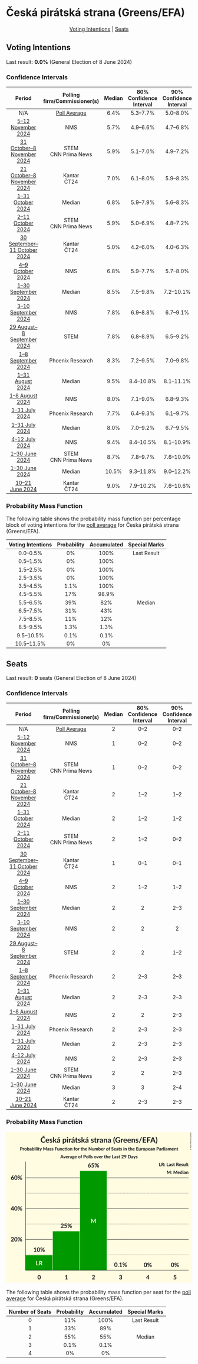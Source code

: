 # Česká pirátská strana (Greens/EFA)

<p align="center"><a href="#voting-intentions">Voting Intentions</a> | <a href="#seats">Seats</a></p>

## Voting Intentions

Last result: **0.0%** (General Election of 8 June 2024)

### Confidence Intervals

| Period     | Polling firm/Commissioner(s) | Median | 80% Confidence Interval | 90% Confidence Interval | 95% Confidence Interval | 99% Confidence Interval |
|:----------:|:----------------:|:-----------:|:-----------------------:|:-----------------------:|:-----------------------:|:-----------------------:|
| N/A | [Poll Average](average.html) | 6.4% | 5.3–7.7% | 5.0–8.0% | 4.8–8.3% | 4.4–8.9% |
| [5–12 November 2024](2024-11-12-NMS.html) | NMS | 5.7% | 4.9–6.6% | 4.7–6.8% | 4.5–7.1% | 4.2–7.5% |
| [31 October–8 November 2024](2024-11-08-STEM.html) | STEM <br> CNN Prima News | 5.9% | 5.1–7.0% | 4.9–7.2% | 4.7–7.5% | 4.3–8.0% |
| [21 October–8 November 2024](2024-11-08-Kantar.html) | Kantar <br> ČT24 | 7.0% | 6.1–8.0% | 5.9–8.3% | 5.7–8.6% | 5.3–9.1% |
| [1–31 October 2024](2024-10-31-Median.html) | Median | 6.8% | 5.9–7.9% | 5.6–8.3% | 5.4–8.6% | 5.0–9.1% |
| [2–11 October 2024](2024-10-11-STEM.html) | STEM <br> CNN Prima News | 5.9% | 5.0–6.9% | 4.8–7.2% | 4.6–7.4% | 4.2–7.9% |
| [30 September–11 October 2024](2024-10-11-Kantar.html) | Kantar <br> ČT24 | 5.0% | 4.2–6.0% | 4.0–6.3% | 3.8–6.5% | 3.5–7.0% |
| [4–9 October 2024](2024-10-09-NMS.html) | NMS | 6.8% | 5.9–7.7% | 5.7–8.0% | 5.5–8.3% | 5.2–8.8% |
| [1–30 September 2024](2024-09-30-Median.html) | Median | 8.5% | 7.5–9.8% | 7.2–10.1% | 7.0–10.4% | 6.5–11.0% |
| [3–10 September 2024](2024-09-10-NMS.html) | NMS | 7.8% | 6.9–8.8% | 6.7–9.1% | 6.4–9.4% | 6.1–9.9% |
| [29 August–8 September 2024](2024-09-08-STEM.html) | STEM | 7.8% | 6.8–8.9% | 6.5–9.2% | 6.3–9.5% | 5.9–10.1% |
| [1–8 September 2024](2024-09-08-PhoenixResearch.html) | Phoenix Research | 8.3% | 7.2–9.5% | 7.0–9.8% | 6.7–10.1% | 6.2–10.7% |
| [1–31 August 2024](2024-08-31-Median.html) | Median | 9.5% | 8.4–10.8% | 8.1–11.1% | 7.8–11.5% | 7.3–12.1% |
| [1–8 August 2024](2024-08-08-NMS.html) | NMS | 8.0% | 7.1–9.0% | 6.8–9.3% | 6.6–9.6% | 6.2–10.1% |
| [1–31 July 2024](2024-07-31-PhoenixResearch.html) | Phoenix Research | 7.7% | 6.4–9.3% | 6.1–9.7% | 5.8–10.2% | 5.2–11.0% |
| [1–31 July 2024](2024-07-31-Median.html) | Median | 8.0% | 7.0–9.2% | 6.7–9.5% | 6.5–9.8% | 6.0–10.4% |
| [4–12 July 2024](2024-07-12-NMS.html) | NMS | 9.4% | 8.4–10.5% | 8.1–10.9% | 7.9–11.1% | 7.5–11.7% |
| [1–30 June 2024](2024-06-30-STEM.html) | STEM <br> CNN Prima News | 8.7% | 7.8–9.7% | 7.6–10.0% | 7.4–10.2% | 7.0–10.7% |
| [1–30 June 2024](2024-06-30-Median.html) | Median | 10.5% | 9.3–11.8% | 9.0–12.2% | 8.7–12.5% | 8.2–13.2% |
| [10–21 June 2024](2024-06-21-Kantar.html) | Kantar <br> ČT24 | 9.0% | 7.9–10.2% | 7.6–10.6% | 7.4–10.9% | 6.9–11.5% |

### Probability Mass Function

The following table shows the probability mass function per percentage block of voting intentions for the [poll average](average.html) for Česká pirátská strana (Greens/EFA).

| Voting Intentions | Probability | Accumulated | Special Marks |
|:-----------------:|:-----------:|:-----------:|:-------------:|
| 0.0–0.5% | 0% | 100% | Last Result |
| 0.5–1.5% | 0% | 100% |  |
| 1.5–2.5% | 0% | 100% |  |
| 2.5–3.5% | 0% | 100% |  |
| 3.5–4.5% | 1.1% | 100% |  |
| 4.5–5.5% | 17% | 98.9% |  |
| 5.5–6.5% | 39% | 82% | Median |
| 6.5–7.5% | 31% | 43% |  |
| 7.5–8.5% | 11% | 12% |  |
| 8.5–9.5% | 1.3% | 1.3% |  |
| 9.5–10.5% | 0.1% | 0.1% |  |
| 10.5–11.5% | 0% | 0% |  |


## Seats

Last result: **0** seats (General Election of 8 June 2024)

### Confidence Intervals

| Period     | Polling firm/Commissioner(s) | Median | 80% Confidence Interval | 90% Confidence Interval | 95% Confidence Interval | 99% Confidence Interval |
|:----------:|:----------------:|:------:|:-----------------------:|:-----------------------:|:-----------------------:|:-----------------------:|
| N/A | [Poll Average](average.html) | 2 | 0–2 | 0–2 | 0–2 | 0–2 |
| [5–12 November 2024](2024-11-12-NMS.html) | NMS | 1 | 0–2 | 0–2 | 0–2 | 0–2 |
| [31 October–8 November 2024](2024-11-08-STEM.html) | STEM <br> CNN Prima News | 1 | 0–2 | 0–2 | 0–2 | 0–2 |
| [21 October–8 November 2024](2024-11-08-Kantar.html) | Kantar <br> ČT24 | 2 | 1–2 | 1–2 | 1–2 | 1–2 |
| [1–31 October 2024](2024-10-31-Median.html) | Median | 2 | 1–2 | 1–2 | 1–2 | 1–2 |
| [2–11 October 2024](2024-10-11-STEM.html) | STEM <br> CNN Prima News | 2 | 1–2 | 0–2 | 0–2 | 0–2 |
| [30 September–11 October 2024](2024-10-11-Kantar.html) | Kantar <br> ČT24 | 1 | 0–1 | 0–1 | 0–1 | 0–2 |
| [4–9 October 2024](2024-10-09-NMS.html) | NMS | 2 | 1–2 | 1–2 | 1–2 | 0–2 |
| [1–30 September 2024](2024-09-30-Median.html) | Median | 2 | 2 | 2–3 | 2–3 | 2–3 |
| [3–10 September 2024](2024-09-10-NMS.html) | NMS | 2 | 2 | 2 | 2 | 1–2 |
| [29 August–8 September 2024](2024-09-08-STEM.html) | STEM | 2 | 2 | 1–2 | 1–2 | 1–3 |
| [1–8 September 2024](2024-09-08-PhoenixResearch.html) | Phoenix Research | 2 | 2–3 | 2–3 | 2–3 | 2–3 |
| [1–31 August 2024](2024-08-31-Median.html) | Median | 2 | 2–3 | 2–3 | 2–3 | 2–3 |
| [1–8 August 2024](2024-08-08-NMS.html) | NMS | 2 | 2 | 2–3 | 2–3 | 1–3 |
| [1–31 July 2024](2024-07-31-PhoenixResearch.html) | Phoenix Research | 2 | 2–3 | 2–3 | 2–3 | 1–3 |
| [1–31 July 2024](2024-07-31-Median.html) | Median | 2 | 2–3 | 2–3 | 2–3 | 2–3 |
| [4–12 July 2024](2024-07-12-NMS.html) | NMS | 2 | 2–3 | 2–3 | 2–3 | 2–3 |
| [1–30 June 2024](2024-06-30-STEM.html) | STEM <br> CNN Prima News | 2 | 2 | 2–3 | 2–3 | 2–3 |
| [1–30 June 2024](2024-06-30-Median.html) | Median | 3 | 3 | 2–4 | 2–4 | 2–4 |
| [10–21 June 2024](2024-06-21-Kantar.html) | Kantar <br> ČT24 | 2 | 2–3 | 2–3 | 2–3 | 2–3 |

### Probability Mass Function

![Graph with seats probability mass function not yet produced](average-seats-pmf-českápirátskástranagreensefa.png "Seats Probability Mass Function")

The following table shows the probability mass function per seat for the [poll average](average.html) for Česká pirátská strana (Greens/EFA).

| Number of Seats | Probability | Accumulated | Special Marks |
|:---------------:|:-----------:|:-----------:|:-------------:|
| 0 | 11% | 100% | Last Result |
| 1 | 33% | 89% |  |
| 2 | 55% | 55% | Median |
| 3 | 0.1% | 0.1% |  |
| 4 | 0% | 0% |  |


